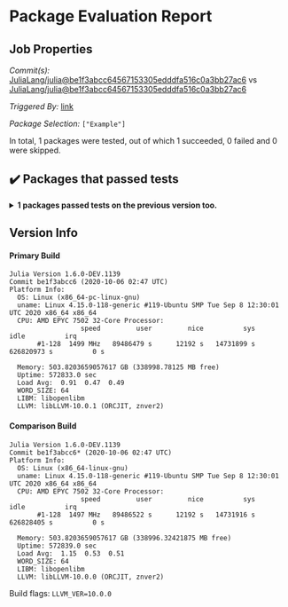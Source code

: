 # Package Evaluation Report

## Job Properties

*Commit(s):* [JuliaLang/julia@be1f3abcc64567153305edddfa516c0a3bb27ac6](https://github.com/JuliaLang/julia/commit/be1f3abcc64567153305edddfa516c0a3bb27ac6) vs [JuliaLang/julia@be1f3abcc64567153305edddfa516c0a3bb27ac6](https://github.com/JuliaLang/julia/commit/be1f3abcc64567153305edddfa516c0a3bb27ac6)

*Triggered By:* [link](https://github.com/JuliaLang/julia/commit/be1f3abcc64567153305edddfa516c0a3bb27ac6#commitcomment-42993945)

*Package Selection:* `["Example"]`

In total, 1 packages were tested, out of which 1 succeeded, 0 failed and 0 were skipped.


## :heavy_check_mark: Packages that passed tests

<details><summary><strong>1 packages passed tests on the previous version too.</strong></summary>
<p>

- [Example v0.5.3](logs/Example/1.6.0-DEV-be1f3abcc6.log)

</p>
</details>


## Version Info

#### Primary Build

```
Julia Version 1.6.0-DEV.1139
Commit be1f3abcc6 (2020-10-06 02:47 UTC)
Platform Info:
  OS: Linux (x86_64-pc-linux-gnu)
  uname: Linux 4.15.0-118-generic #119-Ubuntu SMP Tue Sep 8 12:30:01 UTC 2020 x86_64 x86_64
  CPU: AMD EPYC 7502 32-Core Processor: 
                  speed         user         nice          sys         idle          irq
       #1-128  1499 MHz   89486479 s      12192 s   14731899 s  626820973 s          0 s
       
  Memory: 503.8203659057617 GB (338998.78125 MB free)
  Uptime: 572833.0 sec
  Load Avg:  0.91  0.47  0.49
  WORD_SIZE: 64
  LIBM: libopenlibm
  LLVM: libLLVM-10.0.1 (ORCJIT, znver2)

```

#### Comparison Build

```
Julia Version 1.6.0-DEV.1139
Commit be1f3abcc6* (2020-10-06 02:47 UTC)
Platform Info:
  OS: Linux (x86_64-linux-gnu)
  uname: Linux 4.15.0-118-generic #119-Ubuntu SMP Tue Sep 8 12:30:01 UTC 2020 x86_64 x86_64
  CPU: AMD EPYC 7502 32-Core Processor: 
                  speed         user         nice          sys         idle          irq
       #1-128  1497 MHz   89486522 s      12192 s   14731916 s  626828405 s          0 s
       
  Memory: 503.8203659057617 GB (338996.32421875 MB free)
  Uptime: 572839.0 sec
  Load Avg:  1.15  0.53  0.51
  WORD_SIZE: 64
  LIBM: libopenlibm
  LLVM: libLLVM-10.0.0 (ORCJIT, znver2)

```
Build flags: `LLVM_VER=10.0.0`
<!-- Generated on 2020-10-06T03:04:56.823 -->
